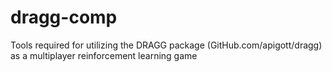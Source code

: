 # dragg-comp
Tools required for utilizing the DRAGG package (GitHub.com/apigott/dragg) as a multiplayer reinforcement learning game
